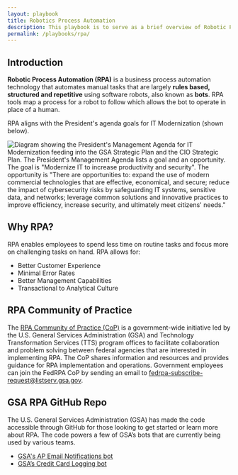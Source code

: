 ```yaml
---
layout: playbook
title: Robotics Process Automation
description: This playbook is to serve as a brief overview of Robotic Process Automation and provide resources to sample 'bots,' GSA's github page, and resources.
permalink: /playbooks/rpa/
---
```


## Introduction

**Robotic Process Automation (RPA)** is a business process automation technology that automates manual tasks that are largely **rules based, structured and repetitive** using software robots, also known as **bots**.  RPA tools map a process for a robot to follow which allows the bot to operate in place of a human.

RPA aligns with the President's agenda goals for IT Modernization (shown below).

![Diagram showing the President's Management Agenda for IT Modernization feeding into the GSA Strategic Plan and the CIO Strategic Plan. The President's Management Agenda lists a goal and an opportunity. The goal is "Modernize IT to increase productivity and security". The opportunity is "There are opportunities to: expand the use of modern commercial technologies that are effective, economical, and secure; reduce the impact of cybersecurity risks by safeguarding IT systems, sensitive data, and networks; leverage common solutions and innovative practices to improve efficiency, increase security, and ultimately meet citizens' needs."](/assets/img/playbooks/rpa-top-down-strategy.png)


## Why RPA?

RPA enables employees to spend less time on routine tasks and focus more on challenging tasks on hand. RPA allows for:

- Better Customer Experience
- Minimal Error Rates
- Better Management Capabilities
- Transactional to Analytical Culture


## RPA Community of Practice

The [RPA Community of Practice (CoP)](https://digital.gov/communities/rpa/) is a government-wide initiative led by the U.S. General Services Administration (GSA) and Technology Transformation Services (TTS) program offices to facilitate collaboration and problem solving between federal agencies that are interested in implementing RPA. The CoP shares information and resources and provides guidance for RPA implementation and operations. Government employees can join the FedRPA CoP by sending an email to [fedrpa-subscribe-request@listserv.gsa.gov](mailto:fedrpa-subscribe-request@listserv.gsa.gov).


## GSA RPA GitHub Repo

The U.S. General Services Administration (GSA) has made the code accessible through GitHub for those looking to get started or learn more about RPA. The code powers a few of GSA’s bots that are currently being used by various teams.

- [GSA's AP Email Notifications bot ](https://github.com/GSA/AP-Email-Notifications)
- [GSA’s Credit Card Logging bot](https://github.com/GSA/Credit_Card_Logging_Bot)
